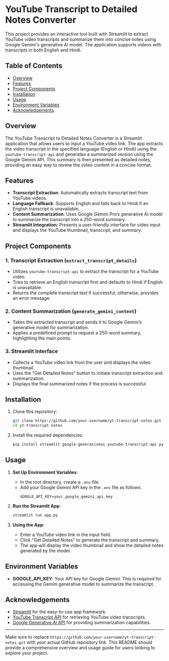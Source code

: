 # YouTube Transcript to Detailed Notes Converter

This project provides an interactive tool built with Streamlit to extract YouTube video transcripts and summarize them into concise notes using Google Gemini's generative AI model. The application supports videos with transcripts in both English and Hindi.

## Table of Contents
- [Overview](#overview)
- [Features](#features)
- [Project Components](#project-components)
- [Installation](#installation)
- [Usage](#usage)
- [Environment Variables](#environment-variables)
- [Acknowledgements](#acknowledgements)

## Overview
The YouTube Transcript to Detailed Notes Converter is a Streamlit application that allows users to input a YouTube video link. The app extracts the video transcript in the specified language (English or Hindi) using the `youtube-transcript-api` and generates a summarized version using the Google Gemini API. This summary is then presented as detailed notes, providing an easy way to review the video content in a concise format.

## Features
- **Transcript Extraction**: Automatically extracts transcript text from YouTube videos.
- **Language Fallback**: Supports English and falls back to Hindi if an English transcript is unavailable.
- **Content Summarization**: Uses Google Gemini Pro’s generative AI model to summarize the transcript into a 250-word summary.
- **Streamlit Integration**: Presents a user-friendly interface for video input and displays the YouTube thumbnail, transcript, and summary.

## Project Components
### 1. **Transcript Extraction (`extract_transcript_details`)**
   - Utilizes `youtube-transcript-api` to extract the transcript for a YouTube video.
   - Tries to retrieve an English transcript first and defaults to Hindi if English is unavailable.
   - Returns the complete transcript text if successful; otherwise, provides an error message.

### 2. **Content Summarization (`generate_gemini_content`)**
   - Takes the extracted transcript and sends it to Google Gemini’s generative model for summarization.
   - Applies a predefined prompt to request a 250-word summary, highlighting the main points.
   
### 3. **Streamlit Interface**
   - Collects a YouTube video link from the user and displays the video thumbnail.
   - Uses the "Get Detailed Notes" button to initiate transcript extraction and summarization.
   - Displays the final summarized notes if the process is successful.

## Installation
1. Clone this repository:
   ```bash
   git clone https://github.com/your-username/yt-transcript-notes.git
   cd yt-transcript-notes
   ```

2. Install the required dependencies:
   ```bash
   pip install streamlit google-generativeai youtube-transcript-api python-dotenv
   ```

## Usage
1. **Set Up Environment Variables**:
   - In the root directory, create a `.env` file.
   - Add your Google Gemini API key in the `.env` file as follows:
     ```plaintext
     GOOGLE_API_KEY=your_google_gemini_api_key
     ```

2. **Run the Streamlit App**:
   ```bash
   streamlit run app.py
   ```
3. **Using the App**:
   - Enter a YouTube video link in the input field.
   - Click "Get Detailed Notes" to generate the transcript and summary.
   - The app will display the video thumbnail and show the detailed notes generated by the model.

## Environment Variables
- **GOOGLE_API_KEY**: Your API key for Google Gemini. This is required for accessing the Gemini generative model to summarize the transcript.

## Acknowledgements
- [Streamlit](https://streamlit.io/) for the easy-to-use app framework.
- [YouTube Transcript API](https://pypi.org/project/youtube-transcript-api/) for retrieving YouTube video transcripts.
- [Google Generative AI API](https://cloud.google.com/vertex-ai) for providing summarization capabilities.

--- 

Make sure to replace `https://github.com/your-username/yt-transcript-notes.git` with your actual GitHub repository link. This README should provide a comprehensive overview and usage guide for users looking to explore your project.
